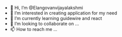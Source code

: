 - 👋 Hi, I’m @Elangovanvijayalakshmi
- 👀 I’m interested in creating application for my need
- 🌱 I’m currently learning guidewire and react
- 💞️ I’m looking to collaborate on ...
- 📫 How to reach me ...

<!---
Elangovanvijayalakshmi/Elangovanvijayalakshmi is a ✨ special ✨ repository because its `README.md` (this file) appears on your GitHub profile.
You can click the Preview link to take a look at your changes.
--->
